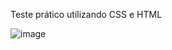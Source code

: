 Teste prático utilizando CSS e HTML


![image](https://github.com/nicolasspaiva/lading_page/assets/82847338/165a9b94-dd8e-40a6-bb93-ea2c74c33962)
